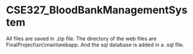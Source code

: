 # CSE327_BloodBankManagementSystem
All files are saved in .zip file.
The directory of the web files are FinalProject\src\main\webapp.
And the sql database is added in a .sql file.
